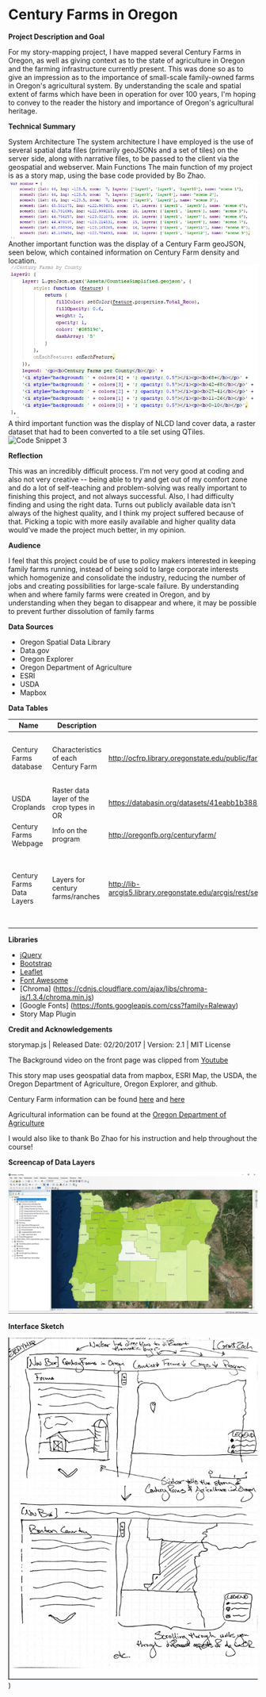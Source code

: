 # Century Farms in Oregon



**Project Description and Goal**

For my story-mapping project, I have mapped several Century Farms in Oregon, as well as giving context as to the state of agriculture in Oregon and the farming infrastructure currently present. This was done so as to give an impression as to the importance of small-scale family-owned farms in Oregon's agricultural system. By understanding the scale and spatial extent of farms which have been in operation for over 100 years, I'm hoping to convey to the reader the history and importance of Oregon's agricultural heritage.

**Technical Summary**

System Architecture
The system architecture I have employed is the use of several spatial data files (primarily geoJSONs and a set of tiles) on the server side, along with narrative files, to be passed to the client via the geospatial and webserver.
Main Functions
The main function of my project is as a story map, using the base code provided by Bo Zhao.
![Code Snippet](img/codeSnippet.png)
Another important function was the display of a Century Farm geoJSON, seen below, which contained information on Century Farm density and location.
![Code Snippet 2](img/codeSnippet2.png)
A third important function was the display of NLCD land cover data, a raster dataset that had to been converted to a tile set using QTiles. 
![Code Snippet 3](img/codeSnipper3.png)

**Reflection**

This was an incredibly difficult process. I'm not very good at coding and also not very creative -- being able to try and get out of my comfort zone and do a lot of self-teaching and problem-solving was really important to finishing this project, and not always successful. Also, I had difficulty finding and using the right data. Turns out publicly available data isn't always of the highest quality, and I think my project suffered because of that. Picking a topic with more easily available and higher quality data would've made the project much better, in my opinion.

**Audience**

I feel that this project could be of use to policy makers interested in
keeping family farms running, instead of being sold to large corporate
interests which homogenize and consolidate the industry, reducing the number of
jobs and creating possibilities for large-scale failure. By understanding when
and where family farms were created in Oregon, and by understanding when they
began to disappear and where, it may be possible to prevent further dissolution
of family farms

**Data Sources**

- Oregon Spatial Data Library
- Data.gov
- Oregon Explorer
- Oregon Department of Agriculture
- ESRI
- USDA
- Mapbox

**Data Tables**

| Name                      | Description                              | URL                                      | Notes                                    |
| ------------------------- | ---------------------------------------- | ---------------------------------------- | ---------------------------------------- |
| Century Farms database    | Characteristics of each Century Farm     | http://ocfrp.library.oregonstate.edu/public/farms | Info on each Century farm and ranch      |
| USDA Croplands            | Raster data layer of the crop types in OR | https://databasin.org/datasets/41eabb1b38814d0abb22da5beeacbf57 |                                          |
| Century Farms Webpage     | Info on the program                      | http://oregonfb.org/centuryfarm/         |                                          |
| Century Farms Data Layers | Layers for century farms/ranches         | http://lib-arcgis5.library.oregonstate.edu/arcgis/rest/services/forestry_agriculture/oe_forestry_agriculture/MapServer | Look under the century farm and ranch list header |

**Libraries**

- [jQuery](https://cdnjs.cloudflare.com/ajax/libs/jquery/3.2.1/jquery.min.js)
- [Bootstrap](https://cdnjs.cloudflare.com/ajax/libs/twitter-bootstrap/3.3.7/js/bootstrap.min.js)
- [Leaflet](https://cdnjs.cloudflare.com/ajax/libs/leaflet/1.2.0/leaflet.j)
- [Font Awesome](https://cdnjs.cloudflare.com/ajax/libs/font-awesome/4.7.0/css/font-awesome.min.css)
- [Chroma] (https://cdnjs.cloudflare.com/ajax/libs/chroma-js/1.3.4/chroma.min.js)
- [Google Fonts] (https://fonts.googleapis.com/css?family=Raleway)
- Story Map Plugin

**Credit and Acknowledgements**

storymap.js | Released Date: 02/20/2017 | Version: 2.1 | MIT License

The Background video on the front page was clipped from [Youtube](https://www.youtube.com/watch?v=GshpFSwoNb4)

This story map uses geospatial data from mapbox, ESRI Map, the USDA, the Oregon Department of Agriculture, Oregon Explorer, and github.

Century Farm information can be found [here](http://oregonfb.org/wp-content/uploads/2017/08/2017_family_arratives.pdf) and [here](http://oregonfb.org/wp-content/uploads/2016/08/082016cfr.pdf)

Agricultural information can be found at the [Oregon Department of Agriculture](http://www.oregon.gov/ODA/shared/Documents/Publications/Administration/ORAgFactsFigures.pdf)

I would also like to thank Bo Zhao for his instruction and help throughout the course! 

**Screencap of Data Layers**

![Screencap](img/arc_data_screenshot.png)



**Interface Sketch**

![InterfaceSketch](img/interfaceSketch.png))
